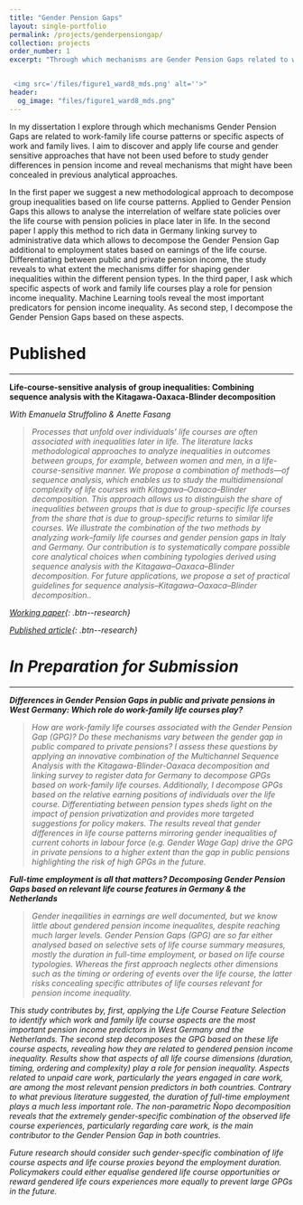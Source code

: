 ```yaml
---
title: "Gender Pension Gaps"
layout: single-portfolio
permalink: /projects/genderpensiongap/
collection: projects
order_number: 1
excerpt: "Through which mechanisms are Gender Pension Gaps related to work-family life course patterns or specific aspects of work and family lives?


 <img src='/files/figure1_ward8_mds.png' alt=''>"
header: 
  og_image: "files/figure1_ward8_mds.png"
---
```


In my dissertation I explore through which mechanisms Gender Pension Gaps are related to work-family life course patterns or specific aspects of work and family lives. I aim to discover and apply life course and gender sensitive approaches that have not been used before to study gender differences in pension income and reveal mechanisms that might have been concealed in previous analytical approaches.

In the first paper we suggest a new methodological approach to decompose group inequalities based on life course patterns. Applied to Gender Pension Gaps this allows to analyse the interrelation of welfare state policies over the life course with pension policies in place later in life. 
In the second paper I apply this method to rich data in Germany linking survey to administrative data which allows to decompose the Gender Pension Gap additional to employment states based on earnings of the life course. Differentiating between public and private pension income, the study reveals to what extent the mechanisms differ for shaping gender inequalities within the different pension types. 
In the third paper, I ask which specific aspects of work and family life courses play a role for pension income inequality. Machine Learning tools reveal the most important predicators for pension income inequality. As second step, I decompose the Gender Pension Gaps based on these aspects.


Published
======
------
**Life-course-sensitive analysis of group inequalities: Combining sequence analysis with the Kitagawa-Oaxaca-Blinder decomposition**

<i>With Emanuela Struffolino & Anette Fasang<i>
> Processes that unfold over individuals’ life courses are often associated with inequalities later in life. The literature lacks methodological approaches to analyze inequalities in outcomes between groups, for example, between women and men, in a life-course-sensitive manner. We propose a combination of methods—of sequence analysis, which enables us to study the multidimensional complexity of life courses with Kitagawa–Oaxaca–Blinder decomposition. This approach allows us to distinguish the share of inequalities between groups that is due to group-specific life courses from the share that is due to group-specific returns to similar life courses. We illustrate the combination of the two methods by analyzing work–family life courses and gender pension gaps in Italy and Germany. Our contribution is to systematically compare possible core analytical choices when combining typologies derived using sequence analysis with the Kitagawa–Oaxaca–Blinder decomposition. For future applications, we propose a set of practical guidelines for sequence analysis–Kitagawa–Oaxaca–Blinder decomposition.. 

[Working paper](https://osf.io/preprints/socarxiv/7k4vt/){: .btn--research} 

[Published article](https://journals.sagepub.com/doi/10.1177/00491241231224226){: .btn--research} 

In Preparation for Submission
======
------
**Differences in Gender Pension Gaps in public and private pensions in West Germany: Which role do work-family life courses play?**

> How are work-family life courses associated with the Gender Pension Gap (GPG)? Do these mechanisms vary between the gender gap in public compared to private pensions? I assess these questions by applying an innovative combination of the Multichannel Sequence Analysis with the Kitagawa-Blinder-Oaxaca decomposition and linking survey to register data for Germany to decompose GPGs based on work-family life courses. Additionally, I decompose GPGs based on the relative earning positions of individuals over the life course. Differentiating between pension types sheds light on the impact of pension privatization and provides more targeted suggestions for policy makers. The results reveal that gender differences in life course patterns mirroring gender inequalities of current cohorts in labour force (e.g. Gender Wage Gap) drive the GPG in private pensions to a higher extent than the gap in public pensions highlighting the risk of high GPGs in the future.


**Full-time employment is all that matters? Decomposing Gender Pension Gaps based on relevant life course features in Germany & the Netherlands**

> Gender ineqailities in earnings are well documented, but we know little about gendered pension income inequalites, despite reaching much larger levels. Gender Pension Gaps (GPG) are so far either analysed based on selective sets of life course summary measures, mostly the duration in full-time employment, or based on life course typologies. Whereas the first approach neglects other dimensions such as the timing or ordering of events over the life course, the latter risks concealing specific attributes of life courses relevant for pension income inequality. 

This study contributes by, first, applying the Life Course Feature Selection to identify which work and family life course aspects are the most important pension income predictors in West Germany and the Netherlands. The second step decomposes the GPG based on these life course aspects, revealing how they are related to gendered pension income inequality. 
Results show that aspects of all life course dimensions (duration, timing, ordering and complexity) play a role for pension inequality. Aspects related to unpaid care work, particularly the years engaged in care work, are among the most relevant pension predictors in both countries. Contrary to what previous literature suggested, the duration of full-time employment plays a much less important role. The non-parametric Ñopo decomposition reveals that the extremely gender-specific combination of the observed life course experiences, particularly regarding care work, is the main contributor to the Gender Pension Gap in both countries. 

Future research should consider such gender-specific combination of life course aspects and life course proxies beyond the employment duration. Policymakers could either equalise gendered life course opportunities or reward gendered life cours experiences more equally to prevent large GPGs in the future.



